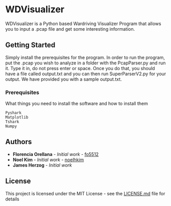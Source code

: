 # WDVisualizer

WDVisualizer is a Python based Wardriving Visualizer Program that allows you to input a .pcap file and get some interesting information.

## Getting Started

Simply install the prerequisites for the program. In order to run the program, put the .pcap you wish to analyze in a folder with the PcapParser.py and run it. Type it in, do not press enter or space. Once you do that, you should have a file called output.txt and you can then run SuperParserV2.py for your output. We have provided you with a sample output.txt.

### Prerequisites

What things you need to install the software and how to install them

```
Pyshark
Matplotlib
Tshark
Numpy
```


## Authors

* **Florencia Orellana** - *Initial work* - [fo5512](https://github.com/fo5512)
* **Noel Kim** - *Initial work* - [noelhkim](https://github.com/noelhkim)
* **James Herzog** - *Initial work*


## License

This project is licensed under the MIT License - see the [LICENSE.md](LICENSE.md) file for details


